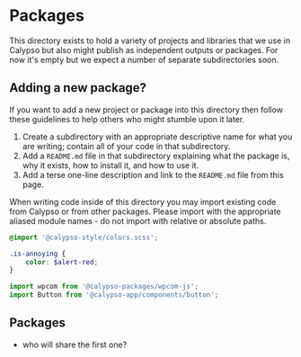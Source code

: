 # Packages

This directory exists to hold a variety of projects and libraries that we use in Calypso but also might publish as independent outputs or packages. For now it's empty but we expect a number of separate subdirectories soon.

## Adding a new package?

If you want to add a new project or package into this directory then follow these guidelines to help others who might stumble upon it later.

1. Create a subdirectory with an appropriate descriptive name for what you are writing; contain all of your code in that subdirectory.
2. Add a `README.md` file in that subdirectory explaining what the package is, why it exists, how to install it, and how to use it.
3. Add a terse one-line description and link to the `README.md` file from this page.

When writing code inside of this directory you may import existing code from Calypso or from other packages. Please import with the appropriate aliased module names - do not import with relative or absolute paths.

```scss
@import '@calypso-style/colors.scss';

.is-annoying {
	color: $alert-red;
}
```

```js
import wpcom from '@calypso-packages/wpcom-js';
import Button from '@calypso-app/components/button';
```

## Packages

 - who will share the first one?
